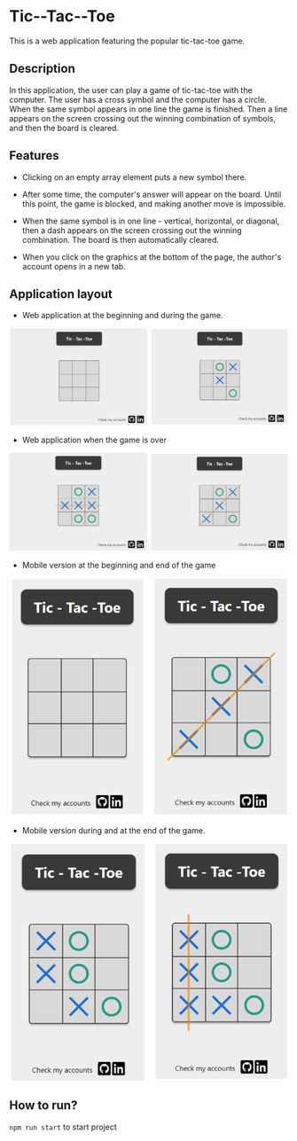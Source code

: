 # Tic--Tac--Toe

This is a web application featuring the popular tic-tac-toe game.

## Description

In this application, the user can play a game of tic-tac-toe with the computer. The user has a cross symbol and the computer has a circle. When the same symbol appears in one line the game is finished. Then a line appears on the screen crossing out the winning combination of symbols, and then the board is cleared.

## Features

* Clicking on an empty array element puts a new symbol there.

* After some time, the computer's answer will appear on the board. Until this point, the game is blocked, and making another move is impossible.

* When the same symbol is in one line - vertical, horizontal, or diagonal, then a dash appears on the screen crossing out the winning combination. The board is then automatically cleared.

* When you click on the graphics at the bottom of the page, the author's account opens in a new tab.

##  Application layout

* Web application at the beginning and during the game.

<img src="./images/desktop_1.png">

* Web application when the game is over

<img src="./images/desktop_2.png">

* Mobile version at the beginning and end of the game

<img src="./images/mobile_1.png">

* Mobile version during and at the end of the game.

<img src="./images/mobile_2.png">

## How to run?

`npm run start` to start project 